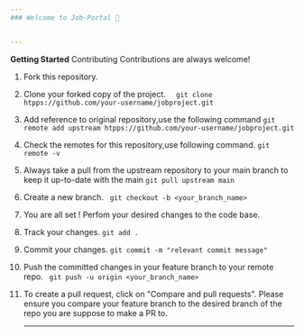 ```yaml
---
### Welcome to Job-Portal 🚀 


---
```

**Getting Started**
Contributing Contributions are always welcome!

 1. Fork this repository.
 2. Clone your forked copy of the project.
```  git clone  htpps://github.com/your-username/jobproject.git```
 3. Add reference to original repository,use the following command
 ``` git remote add upstream htpps://github.com/your-username/jobproject.git ```
 4. Check the remotes for this repository,use following command. 
   ```git remote -v```
 
 5. Always take a pull from the upstream repository to your main branch
           to keep it up-to-date with the main
           ```git pull upstream main```
 6. Create a new branch.
 ``` git checkout -b <your_branch_name>```
 
 7. You are all set ! Perfom your desired changes to the code base.
 8. Track your changes. 
 ```git add .```
 9. Commit your changes. 
  ```git commit -m "relevant commit message"```
 10. Push the committed changes in your feature branch to your remote
     repo.
     ``` git push -u origin <your_branch_name>```
 11. To create a pull request, click on "Compare and pull requests".
     Please ensure you compare your feature branch to the desired branch
     of the repo you are suppose to make a PR to.
     ***
